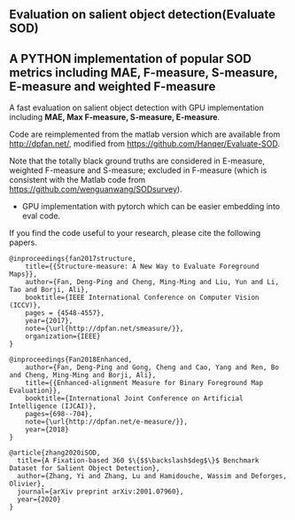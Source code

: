 ## Evaluation on salient object detection(Evaluate SOD)

A PYTHON implementation of popular SOD metrics including MAE, F-measure, S-measure, E-measure and weighted F-measure
---
A fast evaluation on salient object detection with GPU implementation including **MAE, Max F-measure, S-measure, E-measure**.

Code are reimplemented from the matlab version which are available from http://dpfan.net/, modified from https://github.com/Hanqer/Evaluate-SOD.

Note that the totally black ground truths are considered in E-measure, weighted F-measure and S-measure; excluded in F-measure (which is consistent with the Matlab code from https://github.com/wenguanwang/SODsurvey).

* GPU implementation with pytorch which can be easier embedding into eval code.


If you find the code useful to your research, please cite the following papers.
```
@inproceedings{fan2017structure,
	title={{Structure-measure: A New Way to Evaluate Foreground Maps}},
	author={Fan, Deng-Ping and Cheng, Ming-Ming and Liu, Yun and Li, Tao and Borji, Ali},
	booktitle={IEEE International Conference on Computer Vision (ICCV)},
	pages = {4548-4557},
	year={2017},
	note={\url{http://dpfan.net/smeasure/}},
	organization={IEEE}
}

@inproceedings{Fan2018Enhanced,
	author={Fan, Deng-Ping and Gong, Cheng and Cao, Yang and Ren, Bo and Cheng, Ming-Ming and Borji, Ali},
	title={{Enhanced-alignment Measure for Binary Foreground Map Evaluation}},
	booktitle={International Joint Conference on Artificial Intelligence (IJCAI)},
	pages={698--704},
	note={\url{http://dpfan.net/e-measure/}},
	year={2018}
}

@article{zhang2020iSOD,
  title={A Fixation-based 360 $\{$$\backslash$deg$\}$ Benchmark Dataset for Salient Object Detection},
  author={Zhang, Yi and Zhang, Lu and Hamidouche, Wassim and Deforges, Olivier},
  journal={arXiv preprint arXiv:2001.07960},
  year={2020}
}
```
